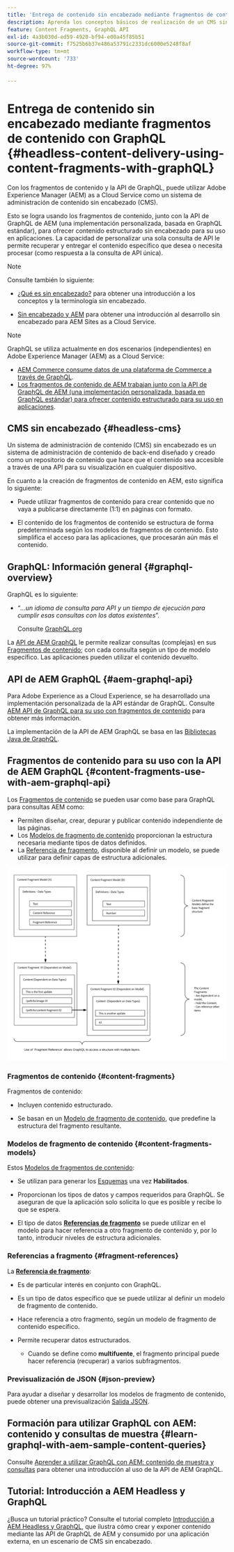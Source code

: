 ```yaml
---
title: 'Entrega de contenido sin encabezado mediante fragmentos de contenido con GraphQL (Recursos: fragmentos de contenido)'
description: Aprenda los conceptos básicos de realización de un CMS sin encabezado AEM utilizando fragmentos de contenido con GraphQL para la entrega de contenido sin encabezado.
feature: Content Fragments, GraphQL API
exl-id: 4a3b030d-ed59-4920-bf94-e00a45f85b51
source-git-commit: f7525b6b37e486a53791c2331dc6000e5248f8af
workflow-type: tm+mt
source-wordcount: '733'
ht-degree: 97%

---
```


# Entrega de contenido sin encabezado mediante fragmentos de contenido con GraphQL {#headless-content-delivery-using-content-fragments-with-graphQL}

Con los fragmentos de contenido y la API de GraphQL, puede utilizar Adobe Experience Manager (AEM) as a Cloud Service como un sistema de administración de contenido sin encabezado (CMS).

Esto se logra usando los fragmentos de contenido, junto con la API de GraphQL de AEM (una implementación personalizada, basada en GraphQL estándar), para ofrecer contenido estructurado sin encabezado para su uso en aplicaciones. La capacidad de personalizar una sola consulta de API le permite recuperar y entregar el contenido específico que desea o necesita procesar (como respuesta a la consulta de API única).

>[!NOTE]
>
>Consulte también lo siguiente:
>
>* [¿Qué es sin encabezado?](/help/headless/what-is-headless.md) para obtener una introducción a los conceptos y la terminología sin encabezado.
>
>* [Sin encabezado y AEM](/help/headless/introduction.md) para obtener una introducción al desarrollo sin encabezado para AEM Sites as a Cloud Service.

>[!NOTE]
>
>GraphQL se utiliza actualmente en dos escenarios (independientes) en Adobe Experience Manager (AEM) as a Cloud Service:
>
>* [AEM Commerce consume datos de una plataforma de Commerce a través de GraphQL](/help/commerce-cloud/integrating/magento.md).
>* [Los fragmentos de contenido de AEM trabajan junto con la API de GraphQL de AEM (una implementación personalizada, basada en GraphQL estándar) para ofrecer contenido estructurado para su uso en aplicaciones](/help/headless/graphql-api/content-fragments.md).

## CMS sin encabezado {#headless-cms}

Un sistema de administración de contenido (CMS) sin encabezado es un sistema de administración de contenido de back-end diseñado y creado como un repositorio de contenido que hace que el contenido sea accesible a través de una API para su visualización en cualquier dispositivo.

En cuanto a la creación de fragmentos de contenido en AEM, esto significa lo siguiente:

* Puede utilizar fragmentos de contenido para crear contenido que no vaya a publicarse directamente (1:1) en páginas con formato.

* El contenido de los fragmentos de contenido se estructura de forma predeterminada según los modelos de fragmentos de contenido. Esto simplifica el acceso para las aplicaciones, que procesarán aún más el contenido.

## GraphQL: Información general {#graphql-overview}

GraphQL es lo siguiente:

* “*...un idioma de consulta para API y un tiempo de ejecución para cumplir esas consultas con los datos existentes*”.

  Consulte [GraphQL.org](https://graphql.org)

La [API de AEM GraphQL](#aem-graphql-api) le permite realizar consultas (complejas) en sus [Fragmentos de contenido](/help/assets/content-fragments/content-fragments.md); con cada consulta según un tipo de modelo específico. Las aplicaciones pueden utilizar el contenido devuelto.

## API de AEM GraphQL {#aem-graphql-api}

Para Adobe Experience as a Cloud Experience, se ha desarrollado una implementación personalizada de la API estándar de GraphQL. Consulte [AEM API de GraphQL para su uso con fragmentos de contenido](/help/headless/graphql-api/content-fragments.md) para obtener más información.

La implementación de la API de AEM GraphQL se basa en las [Bibliotecas Java de GraphQL](https://graphql.org/code/#java).

## Fragmentos de contenido para su uso con la API de AEM GraphQL {#content-fragments-use-with-aem-graphql-api}

Los [Fragmentos de contenido](#content-fragments) se pueden usar como base para GraphQL para consultas AEM como:

* Permiten diseñar, crear, depurar y publicar contenido independiente de las páginas.
* Los [Modelos de fragmento de contenido](#content-fragments-models) proporcionan la estructura necesaria mediante tipos de datos definidos.
* La [Referencia de fragmento](#fragment-references), disponible al definir un modelo, se puede utilizar para definir capas de estructura adicionales.

![Fragmentos de contenido para usar con GraphQL](assets/cfm-nested-01.png "Fragmentos de contenido para usar con GraphQL")

### Fragmentos de contenido {#content-fragments}

Fragmentos de contenido:

* Incluyen contenido estructurado.

* Se basan en un [Modelo de fragmento de contenido](#content-fragments-models), que predefine la estructura del fragmento resultante.

### Modelos de fragmento de contenido {#content-fragments-models}

Estos [Modelos de fragmentos de contenido](/help/assets/content-fragments/content-fragments-models.md):

* Se utilizan para generar los [Esquemas](https://graphql.org/learn/schema/) una vez **Habilitados**.

* Proporcionan los tipos de datos y campos requeridos para GraphQL. Se aseguran de que la aplicación solo solicita lo que es posible y recibe lo que se espera.

* El tipo de datos **[Referencias de fragmento](#fragment-references)** se puede utilizar en el modelo para hacer referencia a otro fragmento de contenido y, por lo tanto, introducir niveles de estructura adicionales.

### Referencias a fragmento {#fragment-references}

La **[Referencia de fragmento](/help/assets/content-fragments/content-fragments-models.md#fragment-reference-nested-fragments)**:

* Es de particular interés en conjunto con GraphQL.

* Es un tipo de datos específico que se puede utilizar al definir un modelo de fragmento de contenido.

* Hace referencia a otro fragmento, según un modelo de fragmento de contenido específico.

* Permite recuperar datos estructurados.

   * Cuando se define como **multifuente**, el fragmento principal puede hacer referencia (recuperar) a varios subfragmentos.

### Previsualización de JSON {#json-preview}

Para ayudar a diseñar y desarrollar los modelos de fragmento de contenido, puede obtener una previsualización [Salida JSON](/help/assets/content-fragments/content-fragments-json-preview.md).

## Formación para utilizar GraphQL con AEM: contenido y consultas de muestra {#learn-graphql-with-aem-sample-content-queries}

Consulte [Aprender a utilizar GraphQL con AEM: contenido de muestra y consultas](/help/headless/graphql-api/sample-queries.md) para obtener una introducción al uso de la API de AEM GraphQL.

## Tutorial: Introducción a AEM Headless y GraphQL

¿Busca un tutorial práctico? Consulte el tutorial completo [Introducción a AEM Headless y GraphQL](https://experienceleague.adobe.com/docs/experience-manager-learn/getting-started-with-aem-headless/graphql/overview.html?lang=es), que ilustra cómo crear y exponer contenido mediante las API de GraphQL de AEM y consumido por una aplicación externa, en un escenario de CMS sin encabezado.
